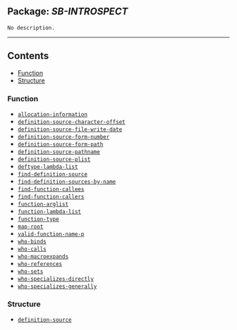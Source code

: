 ## Package: ***SB-INTROSPECT***
```
No description.
```
---
## Contents
- [Function](#function)
- [Structure](#structure)


### Function
- [`allocation-information`](function/allocation-information.md)
- [`definition-source-character-offset`](function/definition-source-character-offset.md)
- [`definition-source-file-write-date`](function/definition-source-file-write-date.md)
- [`definition-source-form-number`](function/definition-source-form-number.md)
- [`definition-source-form-path`](function/definition-source-form-path.md)
- [`definition-source-pathname`](function/definition-source-pathname.md)
- [`definition-source-plist`](function/definition-source-plist.md)
- [`deftype-lambda-list`](function/deftype-lambda-list.md)
- [`find-definition-source`](function/find-definition-source.md)
- [`find-definition-sources-by-name`](function/find-definition-sources-by-name.md)
- [`find-function-callees`](function/find-function-callees.md)
- [`find-function-callers`](function/find-function-callers.md)
- [`function-arglist`](function/function-arglist.md)
- [`function-lambda-list`](function/function-lambda-list.md)
- [`function-type`](function/function-type.md)
- [`map-root`](function/map-root.md)
- [`valid-function-name-p`](function/valid-function-name-p.md)
- [`who-binds`](function/who-binds.md)
- [`who-calls`](function/who-calls.md)
- [`who-macroexpands`](function/who-macroexpands.md)
- [`who-references`](function/who-references.md)
- [`who-sets`](function/who-sets.md)
- [`who-specializes-directly`](function/who-specializes-directly.md)
- [`who-specializes-generally`](function/who-specializes-generally.md)


### Structure
- [`definition-source`](structure/definition-source.md)
